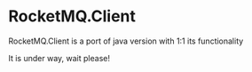 # RocketMQ.Client
RocketMQ.Client is a port of java version with 1:1 its functionality

It is under way, wait please!

